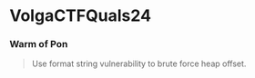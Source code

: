 VolgaCTFQuals24
=======

<h3> Warm of Pon </h3>

> Use format string vulnerability to brute force heap offset.
